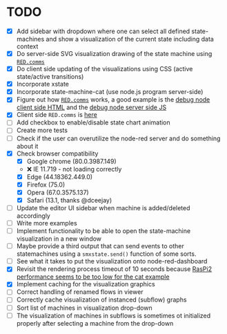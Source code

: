 TODO
====

 - [x] Add sidebar with dropdown where one can select all defined state-machines and show a visualization of the current state including data context
 - [x] Do server-side SVG visualization drawing of the state machine using [`RED.comms`](https://github.com/node-red/node-red/blob/master/packages/node_modules/%40node-red/runtime/lib/api/comms.js)
 - [x] Do client side updating of the visualizations using CSS (active state/active transitions)
 - [x] Incorporate xstate
 - [x] Incorporate state-machine-cat (use node.js program server-side)
 - [x] Figure out how [`RED.comms`](https://github.com/node-red/node-red/blob/master/packages/node_modules/%40node-red/runtime/lib/api/comms.js) works, a good example is the [debug node client side HTML](https://github.com/node-red/node-red/blob/master/packages/node_modules/%40node-red/nodes/core/common/21-debug.html) and the [debug node server side JS](https://github.com/node-red/node-red/blob/master/packages/node_modules/%40node-red/nodes/core/common/21-debug.js)
 - [x] Client side `RED.comms` is [here](https://github.com/node-red/node-red/blob/master/packages/node_modules/%40node-red/editor-client/src/js/comms.js)
 - [ ] Add checkbox to enable/disable state chart animation
 - [ ] Create more tests
 - [ ] Check if the user can overutilize the node-red server and do something about it
 - [x] Check browser compatibility
   - [x] Google chrome (80.0.3987.149)
   - ❌ IE 11.719 - not loading correctly
   - [x] Edge (44.18362.449.0)
   - [x] Firefox (75.0)
   - [x] Opera (67.0.3575.137)
   - [x] Safari (13.1, thanks @dceejay)
 - [ ] Update the editor UI sidebar when machine is added/deleted accordingly
 - [ ] Write more examples
 - [ ] Implement functionality to be able to open the state-machine visualization in a new window
 - [ ] Maybe provide a third output that can send events to other statemachines using a `smxstate.send()` function of some sorts.
 - [ ] See what it takes to put the visualization onto node-red-dashboard
 - [x] Revisit the rendering process timeout of 10 seconds because [RasPi2 performance seems to be too low for the cat example](https://discourse.nodered.org/t/announcement-node-red-contrib-xstate-machine-flexible-state-machines-for-node-red/24262/6?u=sonntam)
 - [x] Implement caching for the visualization graphics
 - [ ] Correct handling of renamed flows in viewer
 - [ ] Correctly cache visualization of instanced (subflow) graphs
 - [ ] Sort list of machines in visualization drop-down
 - [ ] The visualization of machines in subflows is sometimes ot initialized properly after selecting a machine from the drop-down
